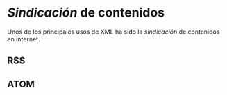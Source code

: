 # *Sindicación* de contenidos
Unos de los principales usos de XML ha sido la *sindicación* de contenidos en internet.

## RSS

## ATOM
